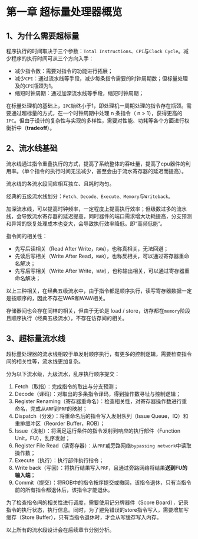 # 第一章 超标量处理器概览

## 1、为什么需要超标量

程序执行的时间取决于三个参数：`Total Instructions`、`CPI`与`Clock Cycle`。减少程序的执行时间可从三个方向入手：

- 减少指令数：需要对指令的功能进行拓展；
- 减少`CPI`：通过流水线等手段，减少每条指令需要的时钟周期数；但标量处理及的`CPI`瓶颈为1。
- 缩短时钟周期：通过加深流水线等手段，缩短时钟周期；

在标量处理机的基础上，`IPC`始终小于1，即处理机一周期处理的指令存在瓶颈。需要通过超标量的方式，在一个时钟周期中处理 n 条指令（ n > 1），获得更高的`IPC`。但由于设计的复杂性与实现的多样性，需要对性能、功耗等各个方面进行权衡折中（**tradeoff**）。

## 2、流水线基础

流水线通过指令重叠执行的方式，提高了系统整体的吞吐量，提高了cpu器件的利用率。（单个指令的执行时间无法减少，甚至会由于流水寄存器的延迟而提高）。

流水线的各流水段间应相互独立、且耗时均匀。

经典的五级流水线划分：`Fetch、Decode、Execute、Memory`与`Writeback`。

加深流水线，可以提高时钟频率，一定程度上提高执行效率；但级数过多的流水线，会导致流水寄存器的延迟提高，同时器件的端口需求增大功耗提高，分支预测和异常的恢复处理成本也变大，会导致执行效率降低。即“高频低能”。

指令间的相关性：

- 先写后读相关（Read After Write，`RAW`），也称真相关，无法回避；
- 先读后写相关（Write After Read，`WAR`），也称反相关，可以通过寄存器重命名解决；
- 先写后写相关（Write After Write，`WAW`），也称输出相关，可以通过寄存器重命名解决；

以上三种相关，在经典五级流水中，由于指令都是顺序执行，读写寄存器数据一定是按顺序的，因此不存在WAR和WAW相关。

存储器间也会存在同样的相关，但由于无论是 load / store，访存都在`memory`阶段且顺序执行（经典五极流水），不存在访存间的相关。

## 3、超标量流水线

超标量处理器的流水线相较于单发射顺序执行，有更多的控制逻辑，需要检查指令间的相关性等，流水线更加复杂。

分为以下流水级，九级流水，乱序执行顺序提交：

1. Fetch（取指）：完成指令的取出与分支预测；
2. Decode（译码）：对取出的多条指令译码，得到操作数寻址与控制逻辑；
3. Register Renaming（寄存器重命名）：检查相关性，对寄存器操作数进行重命名，完成从`ARF`到`PRF`的映射；
4. Dispatch（分发）：将重命名后的指令写入发射队列（Issue Queue，IQ）和重排缓冲区（Reorder Buffer，ROB）；
5. Issue（发射）：将满足运行条件的指令发射到响应的执行部件（Function Unit，FU），乱序发射；
6. Register File Read（读寄存器）：从`PRF`或旁路网络`bypassing network`中读取操作数；
7. Execute（执行）：执行部件执行指令；
8. Write back（写回）：将执行结果写入`PRF`，且通过旁路网络将结果**送到FU的输入端**；
9. Commit（提交）：将ROB中的指令按序提交或撤回，该指令退休，只有当指令前的所有指令都退休后，该指令才能退休。

为了检查指令间的相关性进行调度，需要使用记分牌器件（Score Board），记录指令的执行状态，执行信息。同时，为了避免错误的store指令写入，需要增加写缓存（Store Buffer），只有当指令退休时，才会从写缓存写入内存。

以上所有的流水段设计会在后续章节分别分析。